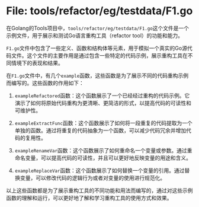 # File: tools/refactor/eg/testdata/F1.go

在Golang的Tools项目中，`tools/refactor/eg/testdata/F1.go`这个文件是一个示例文件，用于展示和测试Go语言重构工具（refactor tool）的功能和能力。

`F1.go`文件中包含了一些定义、函数和结构体等元素，用于模拟一个真实的Go源代码文件。这个文件的主要作用是通过包含一些特定的代码示例，展示重构工具在不同情境下的表现和结果。

在`F1.go`文件中，有几个`example`函数，这些函数是为了展示不同的代码重构示例而编写的。这些函数的作用如下：

1. `exampleRefactored`函数：这个函数展示了一个已经经过重构的代码示例。它演示了如何将原始代码重构为更清晰、更简洁的形式，以提高代码的可读性和可维护性。

2. `exampleExtractFunc`函数：这个函数展示了如何将一段重复的代码提取为一个单独的函数。通过将重复的代码抽象为一个函数，可以减少代码冗余并增加代码的复用性。

3. `exampleRenameVar`函数：这个函数展示了如何重命名一个变量或参数。通过重命名变量，可以提高代码的可读性，并且可以更好地反映变量的用途和含义。

4. `exampleReplaceVar`函数：这个函数展示了如何替换一个变量的引用。通过替换变量，可以修改代码的逻辑行为或者对变量的使用进行规范化。

以上这些函数都是为了展示重构工具的不同功能和用法而编写的，通过对这些示例函数的理解和运行，可以更好地了解和学习重构工具的使用方式和效果。

